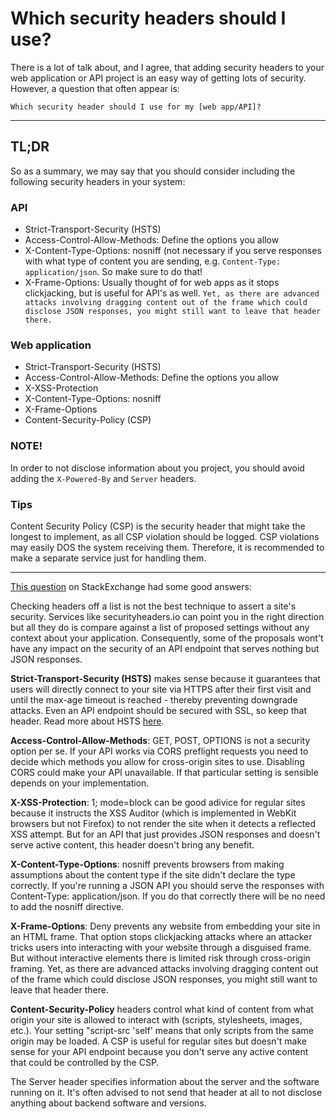 # Which security headers should I use?

There is a lot of talk about, and I agree, that adding security headers to your web application or
API project is an easy way of getting lots of security. However, a question that often appear is:

`Which security header should I use for my [web app/API]?`

---

## TL;DR
So as a summary, we may say that you should consider including the following security headers in your system:
### API
* Strict-Transport-Security (HSTS)
* Access-Control-Allow-Methods: Define the options you allow
* X-Content-Type-Options: nosniff (not necessary if you serve responses with what type of content you
are sending, e.g. `Content-Type: application/json`. So make sure to do that!
* X-Frame-Options: Usually thought of for web apps as it stops clickjacking, but is useful for API's
as well. `Yet, as there are advanced attacks involving dragging content out of the frame which could disclose JSON responses, you might still want to leave that header there.`

### Web application
* Strict-Transport-Security (HSTS)
* Access-Control-Allow-Methods: Define the options you allow
* X-XSS-Protection
* X-Content-Type-Options: nosniff
* X-Frame-Options
* Content-Security-Policy (CSP)

### NOTE!
In order to not disclose information about you project, you should avoid adding the `X-Powered-By` 
and `Server` headers.

### Tips
Content Security Policy (CSP) is the security header that might take the longest to implement, 
as all CSP violation should be logged. CSP violations may easily DOS the system receiving them.
Therefore, it is recommended to make a separate service just for handling them. 

---

[This question](https://security.stackexchange.com/questions/147554/security-headers-for-a-web-api) 
on StackExchange had some good answers:

Checking headers off a list is not the best technique to assert a site's security. Services 
like securityheaders.io can point you in the right direction but all they do is compare against 
a list of proposed settings without any context about your application. Consequently, some of 
the proposals wont't have any impact on the security of an API endpoint that serves nothing but 
JSON responses.

**Strict-Transport-Security (HSTS)** makes sense because it guarantees that users will directly connect 
to your site via HTTPS after their first visit and until the max-age timeout is reached - 
thereby preventing downgrade attacks. Even an API endpoint should be secured with SSL, so keep 
that header. Read more about HSTS [here](https://news.netcraft.com/archives/2016/03/17/95-of-https-servers-vulnerable-to-trivial-mitm-attacks.html).

**Access-Control-Allow-Methods**: GET, POST, OPTIONS is not a security option per se. If your API 
works via CORS preflight requests you need to decide which methods you allow for cross-origin 
sites to use. Disabling CORS could make your API unavailable. If that particular setting is 
sensible depends on your implementation.

**X-XSS-Protection**: 1; mode=block can be good adivice for regular sites because it instructs the 
XSS Auditor (which is implemented in WebKit browsers but not Firefox) to not render the site when 
it detects a reflected XSS attempt. But for an API that just provides JSON responses and doesn't 
serve active content, this header doesn't bring any benefit.

**X-Content-Type-Options**: nosniff prevents browsers from making assumptions about the content type 
if the site didn't declare the type correctly. If you're running a JSON API you should serve the 
responses with Content-Type: application/json. If you do that correctly there will be no need to 
add the nosniff directive.

**X-Frame-Options**: Deny prevents any website from embedding your site in an HTML frame. That option 
stops clickjacking attacks where an attacker tricks users into interacting with your website 
through a disguised frame. But without interactive elements there is limited risk through cross-origin 
framing. Yet, as there are advanced attacks involving dragging content out of the frame which could 
disclose JSON responses, you might still want to leave that header there.

**Content-Security-Policy** headers control what kind of content from what origin your site is allowed 
to interact with (scripts, stylesheets, images, etc.). Your setting "script-src 'self' means that 
only scripts from the same origin may be loaded. A CSP is useful for regular sites but doesn't make 
sense for your API endpoint because you don't serve any active content that could be controlled by 
the CSP.

The Server header specifies information about the server and the software running on it. It's often 
advised to not send that header at all to not disclose anything about backend software and versions.
